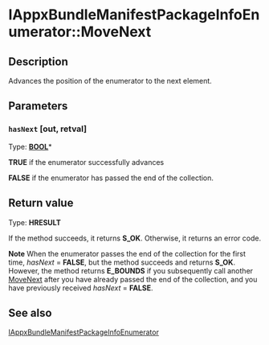 # IAppxBundleManifestPackageInfoEnumerator::MoveNext

## Description

Advances the position of the enumerator to the next <Package> element.

## Parameters

### `hasNext` [out, retval]

Type: **[BOOL](https://learn.microsoft.com/windows/desktop/WinProg/windows-data-types)***

**TRUE** if the enumerator successfully advances

**FALSE** if the enumerator has passed the end of the collection.

## Return value

Type: **HRESULT**

If the method succeeds, it returns **S_OK**. Otherwise, it returns an error code.

**Note** When the enumerator passes the end of the collection for the first time, *hasNext* = **FALSE**, but the method succeeds and returns **S_OK**. However, the method returns **E_BOUNDS** if you subsequently call another [MoveNext](https://learn.microsoft.com/windows/desktop/api/appxpackaging/nf-appxpackaging-iappxmanifestapplicationsenumerator-movenext) after you have already passed the end of the collection, and you have previously received *hasNext* = **FALSE**.

## See also

[IAppxBundleManifestPackageInfoEnumerator](https://learn.microsoft.com/windows/desktop/api/appxpackaging/nn-appxpackaging-iappxbundlemanifestpackageinfoenumerator)